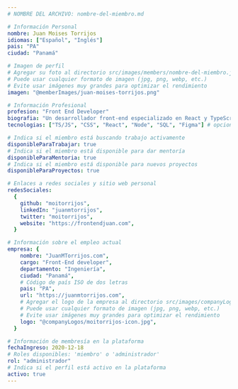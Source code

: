 ```yaml
---
# NOMBRE DEL ARCHIVO: nombre-del-miembro.md

# Información Personal
nombre: Juan Moises Torrijos
idiomas: ["Español", "Inglés"]
pais: "PA"
ciudad: "Panamá"

# Imagen de perfil
# Agregar su foto al directorio src/images/members/nombre-del-miembro.jpg
# Puede usar cualquier formato de imagen (jpg, png, webp, etc.)
# Evite usar imágenes muy grandes para optimizar el rendimiento
imagen: "@memberImages/juan-moises-torrijos.png"

# Información Profesional
profesion: "Front End Developer"
biografia: "Un desarrollador front-end especializado en React y TypeScript, experto en crear interfaces intuitivas, receptivas y visualmente atractivas para millones de usuarios. Con un ojo agudo para los detalles y una pasión por ofrecer experiencias de usuario de alta calidad, soy competente en todas las etapas del desarrollo web, incluyendo diseño de interfaz, pruebas y depuración. Soy un Desarrollador Front-End con talento para el diseño y un sólido entendimiento del backend."
tecnologias: ["TS/JS", "CSS", "React", "Node", "SQL", "Figma"] # opcional

# Indica si el miembro está buscando trabajo activamente
disponibleParaTrabajar: true
# Indica si el miembro está disponible para dar mentoría
disponibleParaMentoria: true
# Indica si el miembro está disponible para nuevos proyectos
disponibleParaProyectos: true

# Enlaces a redes sociales y sitio web personal
redesSociales:
  {
    github: "moitorrijos",
    linkedIn: "juanmtorrijos",
    twitter: "moitorrijos",
    website: "https://frontendjuan.com",
  }

# Información sobre el empleo actual
empresa: {
    nombre: "JuanMTorrijos.com",
    cargo: "Front-End developer",
    departamento: "Ingeniería",
    ciudad: "Panamá",
    # Código de país ISO de dos letras
    pais: "PA",
    url: "https://juanmtorrijos.com",
    # Agregar el logo de la empresa al directorio src/images/companyLogos/nombre-de-la-empresa.jpg
    # Puede usar cualquier formato de imagen (jpg, png, webp, etc.)
    # Evite usar imágenes muy grandes para optimizar el rendimiento
    logo: "@companyLogos/moitorrijos-icon.jpg",
  }

# Información de membresía en la plataforma
fechaIngreso: 2020-12-18
# Roles disponibles: 'miembro' o 'administrador'
rol: "administrador"
# Indica si el perfil está activo en la plataforma
activo: true
---
```

